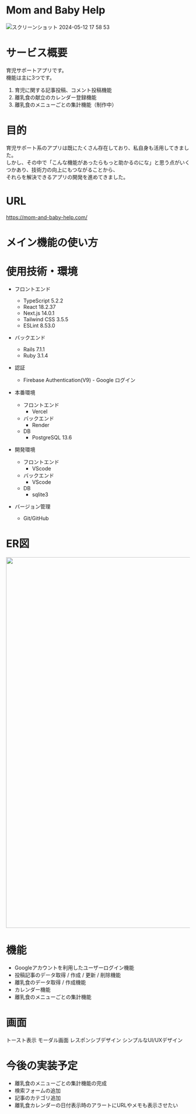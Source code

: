 # Mom and Baby Help

![スクリーンショット 2024-05-12 17 58 53](https://github.com/ASAMI-TAKAOKA/next-firebase-auth/assets/77926245/a02c73f2-d1eb-4f06-acf0-24a1d10ae9e0)


# サービス概要
育児サポートアプリです。  
機能は主に3つです。  
1. 育児に関する記事投稿、コメント投稿機能
2. 離乳食の献立のカレンダー登録機能
3. 離乳食のメニューごとの集計機能（制作中）

# 目的
育児サポート系のアプリは既にたくさん存在しており、私自身も活用してきました。  
しかし、その中で「こんな機能があったらもっと助かるのにな」と思う点がいくつかあり、技術力の向上にもつながることから、  
それらを解決できるアプリの開発を進めてきました。

# URL
https://mom-and-baby-help.com/

# メイン機能の使い方


# 使用技術・環境
- フロントエンド
  - TypeScript 5.2.2
  - React 18.2.37
  - Next.js 14.0.1
  - Tailwind CSS 3.5.5
  - ESLint 8.53.0

- バックエンド
  - Rails 7.1.1
  - Ruby 3.1.4

- 認証
  - Firebase Authentication(V9) - Google ログイン

- 本番環境
  - フロントエンド
    - Vercel
  - バックエンド
    - Render
  - DB
    - PostgreSQL 13.6

- 開発環境
  - フロントエンド
    - VScode
  - バックエンド
    - VScode
  - DB
    - sqlite3

- バージョン管理
  - Git/GitHub

 
# ER図
<div align="center">
<img width="1014" alt="ER" src="https://user-images.githubusercontent.com/77926245/126564786-432d0b39-66f7-4632-b7e9-5afa67e4d26f.png">
</div>

# 機能
- Googleアカウントを利用したユーザーログイン機能
- 投稿記事のデータ取得 / 作成 / 更新 / 削除機能
- 離乳食のデータ取得 / 作成機能
- カレンダー機能
- 離乳食のメニューごとの集計機能

# 画面
トースト表示
モーダル画面
レスポンシブデザイン
シンプルなUI/UXデザイン

# 今後の実装予定
- 離乳食のメニューごとの集計機能の完成
- 検索フォームの追加
- 記事のカテゴリ追加
- 離乳食カレンダーの日付表示時のアラートにURLやメモも表示させたい



